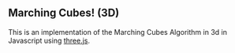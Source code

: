 ## Marching Cubes! (3D)

This is an implementation of the Marching Cubes Algorithm in 3d in Javascript using [three.js](https://threejs.org/).